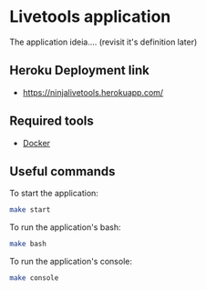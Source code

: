 # Livetools application

The application ideia.... (revisit it's definition later)

## Heroku Deployment link

- https://ninjalivetools.herokuapp.com/

## Required tools

* [Docker](https://docs.docker.com/engine/install/ubuntu/)

## Useful commands

To start the application:
```Bash
make start
```

To run the application's bash:
```Bash
make bash
```

To run the application's console:
```Bash
make console
```


